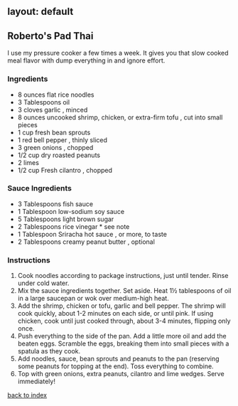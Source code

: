 layout: default
---
<!--- Testing my own instructions from another account -->
## Roberto's Pad Thai
I use my pressure cooker a few times a week. It gives you that slow cooked meal flavor with dump everything in and ignore effort.

### Ingredients
- 8 ounces flat rice noodles
- 3 Tablespoons oil
- 3 cloves garlic , minced
- 8 ounces uncooked shrimp, chicken, or extra-firm tofu , cut into small pieces
- 1 cup fresh bean sprouts
- 1 red bell pepper , thinly sliced
- 3 green onions , chopped
- 1/2 cup dry roasted peanuts
- 2 limes
- 1/2 cup Fresh cilantro , chopped

### Sauce Ingredients
- 3 Tablespoons fish sauce
- 1 Tablespoon low-sodium soy sauce
- 5 Tablespoons light brown sugar
- 2 Tablespoons rice vinegar * see note
- 1 Tablespoon Sriracha hot sauce , or more, to taste
- 2 Tablespoons creamy peanut butter , optional

### Instructions
1. Cook noodles according to package instructions, just until tender.  Rinse under cold water.
2. Mix the sauce ingredients together. Set aside.
Heat 1½ tablespoons of oil in a large saucepan or wok over medium-high heat.
3. Add the shrimp, chicken or tofu, garlic and bell pepper. The shrimp will cook quickly, about 1-2 minutes on each side, or until pink. If using chicken, cook until just cooked through, about 3-4 minutes, flipping only once.
4. Push everything to the side of the pan. Add a little more oil and add the beaten eggs. Scramble the eggs, breaking them into small pieces with a spatula as they cook.
5. Add noodles, sauce, bean sprouts and peanuts to the pan (reserving some peanuts for topping at the end). Toss everything to combine.
6. Top with green onions, extra peanuts, cilantro and lime wedges. Serve immediately!
<!--
Keep this link to return to the index
-->
[back to index](../)
